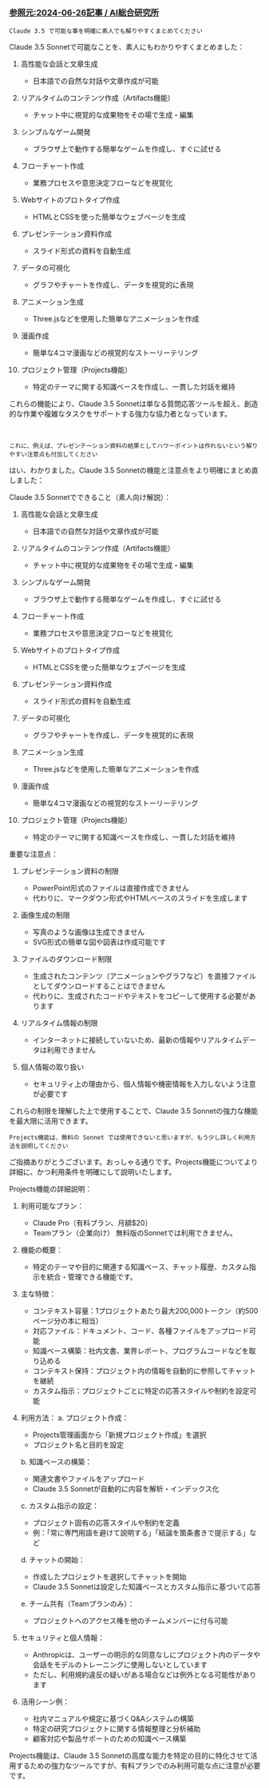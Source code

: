 ### [参照元:2024-06-26記事 / AI総合研究所](https://www.ai-souken.com/article/what-is-claude35-sonnet)

```
Claude 3.5 で可能な事を明確に素人でも解りやすくまとめてください
```
Claude 3.5 Sonnetで可能なことを、素人にもわかりやすくまとめました：

1. 高性能な会話と文章生成
   - 日本語での自然な対話や文章作成が可能

2. リアルタイムのコンテンツ作成（Artifacts機能）
   - チャット中に視覚的な成果物をその場で生成・編集

3. シンプルなゲーム開発
   - ブラウザ上で動作する簡単なゲームを作成し、すぐに試せる

4. フローチャート作成
   - 業務プロセスや意思決定フローなどを視覚化

5. Webサイトのプロトタイプ作成
   - HTMLとCSSを使った簡単なウェブページを生成

6. プレゼンテーション資料作成
   - スライド形式の資料を自動生成

7. データの可視化
   - グラフやチャートを作成し、データを視覚的に表現

8. アニメーション生成
   - Three.jsなどを使用した簡単なアニメーションを作成

9. 漫画作成
   - 簡単な4コマ漫画などの視覚的なストーリーテリング

10. プロジェクト管理（Projects機能）
    - 特定のテーマに関する知識ベースを作成し、一貫した対話を維持

これらの機能により、Claude 3.5 Sonnetは単なる質問応答ツールを超え、創造的な作業や複雑なタスクをサポートする強力な協力者となっています。

<br>

```
これに、例えば、プレゼンテーション資料の結果としてハワーポイントは作れないという解りやすい注意点も付加してください
```

はい、わかりました。Claude 3.5 Sonnetの機能と注意点をより明確にまとめ直しました：

Claude 3.5 Sonnetでできること（素人向け解説）：

1. 高性能な会話と文章生成
   - 日本語での自然な対話や文章作成が可能

2. リアルタイムのコンテンツ作成（Artifacts機能）
   - チャット中に視覚的な成果物をその場で生成・編集

3. シンプルなゲーム開発
   - ブラウザ上で動作する簡単なゲームを作成し、すぐに試せる

4. フローチャート作成
   - 業務プロセスや意思決定フローなどを視覚化

5. Webサイトのプロトタイプ作成
   - HTMLとCSSを使った簡単なウェブページを生成

6. プレゼンテーション資料作成
   - スライド形式の資料を自動生成

7. データの可視化
   - グラフやチャートを作成し、データを視覚的に表現

8. アニメーション生成
   - Three.jsなどを使用した簡単なアニメーションを作成

9. 漫画作成
   - 簡単な4コマ漫画などの視覚的なストーリーテリング

10. プロジェクト管理（Projects機能）
    - 特定のテーマに関する知識ベースを作成し、一貫した対話を維持

重要な注意点：

1. プレゼンテーション資料の制限
   - PowerPoint形式のファイルは直接作成できません
   - 代わりに、マークダウン形式やHTMLベースのスライドを生成します

2. 画像生成の制限
   - 写真のような画像は生成できません
   - SVG形式の簡単な図や図表は作成可能です

3. ファイルのダウンロード制限
   - 生成されたコンテンツ（アニメーションやグラフなど）を直接ファイルとしてダウンロードすることはできません
   - 代わりに、生成されたコードやテキストをコピーして使用する必要があります

4. リアルタイム情報の制限
   - インターネットに接続していないため、最新の情報やリアルタイムデータは利用できません

5. 個人情報の取り扱い
   - セキュリティ上の理由から、個人情報や機密情報を入力しないよう注意が必要です

これらの制限を理解した上で使用することで、Claude 3.5 Sonnetの強力な機能を最大限に活用できます。
<br>
```
Projects機能は、無料の Sonnet では使用できないと思いますが、もう少し詳しく利用方法を説明してください
```
ご指摘ありがとうございます。おっしゃる通りです。Projects機能についてより詳細に、かつ利用条件を明確にして説明いたします。

Projects機能の詳細説明：

1. 利用可能なプラン：
   - Claude Pro（有料プラン、月額$20）
   - Teamプラン（企業向け）
   無料版のSonnetでは利用できません。

2. 機能の概要：
   - 特定のテーマや目的に関連する知識ベース、チャット履歴、カスタム指示を統合・管理できる機能です。

3. 主な特徴：
   - コンテキスト容量：1プロジェクトあたり最大200,000トークン（約500ページ分の本に相当）
   - 対応ファイル：ドキュメント、コード、各種ファイルをアップロード可能
   - 知識ベース構築：社内文書、業界レポート、プログラムコードなどを取り込める
   - コンテキスト保持：プロジェクト内の情報を自動的に参照してチャットを継続
   - カスタム指示：プロジェクトごとに特定の応答スタイルや制約を設定可能

4. 利用方法：
   a. プロジェクト作成：
      - Projects管理画面から「新規プロジェクト作成」を選択
      - プロジェクト名と目的を設定

   b. 知識ベースの構築：
      - 関連文書やファイルをアップロード
      - Claude 3.5 Sonnetが自動的に内容を解析・インデックス化

   c. カスタム指示の設定：
      - プロジェクト固有の応答スタイルや制約を定義
      - 例：「常に専門用語を避けて説明する」「結論を箇条書きで提示する」など

   d. チャットの開始：
      - 作成したプロジェクトを選択してチャットを開始
      - Claude 3.5 Sonnetは設定した知識ベースとカスタム指示に基づいて応答

   e. チーム共有（Teamプランのみ）：
      - プロジェクトへのアクセス権を他のチームメンバーに付与可能

5. セキュリティと個人情報：
   - Anthropicは、ユーザーの明示的な同意なしにプロジェクト内のデータや会話をモデルのトレーニングに使用しないとしています
   - ただし、利用規約違反の疑いがある場合などは例外となる可能性があります

6. 活用シーン例：
   - 社内マニュアルや規定に基づくQ&Aシステムの構築
   - 特定の研究プロジェクトに関する情報整理と分析補助
   - 顧客対応や製品サポートのための知識ベース構築

Projects機能は、Claude 3.5 Sonnetの高度な能力を特定の目的に特化させて活用するための強力なツールですが、有料プランでのみ利用可能な点に注意が必要です。

<br><br>
